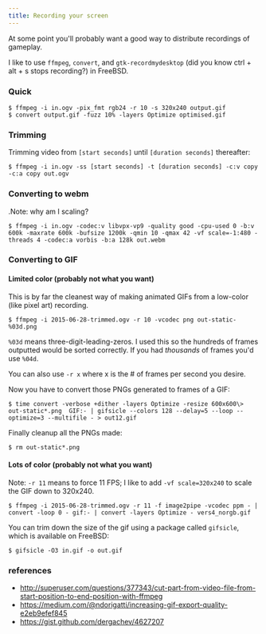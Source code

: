 ```yaml
---
title: Recording your screen
---
```


At some point you'll probably want a good way to distribute recordings of gameplay.

I like to use `ffmpeg`, `convert`, and `gtk-recordmydesktop` (did you know ctrl + alt + s stops recording?) in FreeBSD.

### Quick

```
$ ffmpeg -i in.ogv -pix_fmt rgb24 -r 10 -s 320x240 output.gif
$ convert output.gif -fuzz 10% -layers Optimize optimised.gif
```

### Trimming

Trimming video from `[start seconds]` until `[duration seconds]` thereafter:

```
$ ffmpeg -i in.ogv -ss [start seconds] -t [duration seconds] -c:v copy -c:a copy out.ogv
```

### Converting to webm

.Note: why am I scaling?
```
$ ffmpeg -i in.ogv -codec:v libvpx-vp9 -quality good -cpu-used 0 -b:v 600k -maxrate 600k -bufsize 1200k -qmin 10 -qmax 42 -vf scale=-1:480 -threads 4 -codec:a vorbis -b:a 128k out.webm
```

### Converting to GIF

#### Limited color (probably not what you want)

This is by far the cleanest way of making animated GIFs from a low-color (like pixel art) recording.

```
$ ffmpeg -i 2015-06-28-trimmed.ogv -r 10 -vcodec png out-static-%03d.png
```

`%03d` means three-digit-leading-zeros. I used this so the hundreds of frames outputted would be sorted correctly. If you had _thousands_ of frames you'd use `%04d`.

You can also use `-r x` where x is the \# of frames per second you desire.

Now you have to convert those PNGs generated to frames of a GIF:

```
$ time convert -verbose +dither -layers Optimize -resize 600x600\> out-static*.png  GIF:- | gifsicle --colors 128 --delay=5 --loop --optimize=3 --multifile - > out12.gif
```

Finally cleanup all the PNGs made:

```
$ rm out-static*.png
```

#### Lots of color (probably not what you want)

Note: `-r 11` means to force 11 FPS; I like to add `-vf scale=320x240` to scale the GIF down to 320x240.
```
$ ffmpeg -i 2015-06-28-trimmed.ogv -r 11 -f image2pipe -vcodec ppm - | convert -loop 0 - gif:- | convert -layers Optimize - vers4_norgb.gif
```

You can trim down the size of the gif using a package called `gifsicle`, which is available on FreeBSD:

```
$ gifsicle -O3 in.gif -o out.gif
```

### references

  * http://superuser.com/questions/377343/cut-part-from-video-file-from-start-position-to-end-position-with-ffmpeg
  * https://medium.com/@ndorigatti/increasing-gif-export-quality-e2eb9efef845
  * https://gist.github.com/dergachev/4627207
